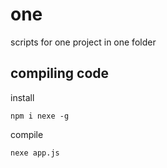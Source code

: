 # one
scripts for one project in one folder


## compiling code
install
    
    npm i nexe -g

compile
    
    nexe app.js
    